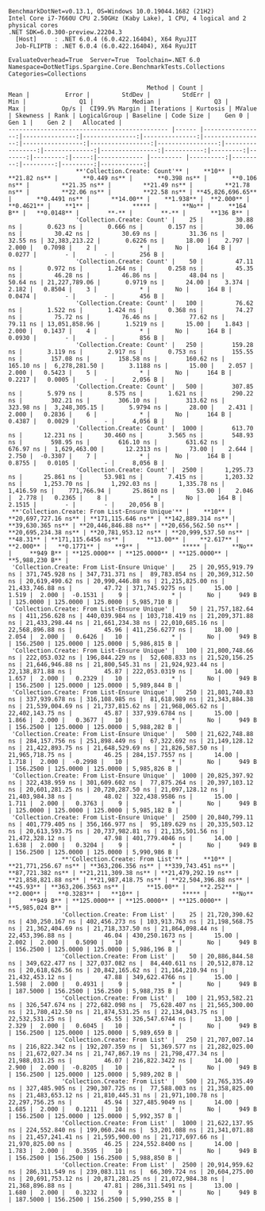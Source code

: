 
    BenchmarkDotNet=v0.13.1, OS=Windows 10.0.19044.1682 (21H2)
    Intel Core i7-7660U CPU 2.50GHz (Kaby Lake), 1 CPU, 4 logical and 2 physical cores
    .NET SDK=6.0.300-preview.22204.3
      [Host]     : .NET 6.0.4 (6.0.422.16404), X64 RyuJIT
      Job-FLIPTB : .NET 6.0.4 (6.0.422.16404), X64 RyuJIT

    EvaluateOverhead=True  Server=True  Toolchain=.NET 6.0  
    Namespace=DotNetTips.Spargine.Core.BenchmarkTests.Collections  Categories=Collections  

                                           Method | Count |             Mean |          Error |         StdDev |         StdErr |              Min |               Q1 |           Median |               Q3 |              Max |          Op/s |  CI99.9% Margin | Iterations | Kurtosis | MValue | Skewness | Rank | LogicalGroup | Baseline | Code Size |    Gen 0 |    Gen 1 |    Gen 2 |   Allocated |
    --------------------------------------------- |------ |-----------------:|---------------:|---------------:|---------------:|-----------------:|-----------------:|-----------------:|-----------------:|-----------------:|--------------:|----------------:|-----------:|---------:|-------:|---------:|-----:|------------- |--------- |----------:|---------:|---------:|---------:|------------:|
                       **'Collection.Create: Count'** |    **10** |         **21.82 ns** |       **0.449 ns** |       **0.398 ns** |       **0.106 ns** |         **21.35 ns** |         **21.49 ns** |         **21.78 ns** |         **22.06 ns** |         **22.58 ns** | **45,826,696.65** |       **0.4491 ns** |      **14.00** |    **1.938** |  **2.000** |   **0.4621** |    **1** |            ***** |       **No** |     **164 B** |   **0.0148** |        **-** |        **-** |       **136 B** |
                       'Collection.Create: Count' |    25 |         30.88 ns |       0.623 ns |       0.666 ns |       0.157 ns |         30.06 ns |         30.42 ns |         30.69 ns |         31.36 ns |         32.55 ns | 32,383,213.22 |       0.6226 ns |      18.00 |    2.797 |  2.000 |   0.7098 |    2 |            * |       No |     164 B |   0.0277 |        - |        - |       256 B |
                       'Collection.Create: Count' |    50 |         47.11 ns |       0.972 ns |       1.264 ns |       0.258 ns |         45.35 ns |         46.28 ns |         46.86 ns |         48.04 ns |         50.64 ns | 21,227,789.06 |       0.9719 ns |      24.00 |    3.374 |  2.182 |   0.8504 |    3 |            * |       No |     164 B |   0.0474 |        - |        - |       456 B |
                       'Collection.Create: Count' |   100 |         76.62 ns |       1.522 ns |       1.424 ns |       0.368 ns |         74.27 ns |         75.72 ns |         76.46 ns |         77.62 ns |         79.11 ns | 13,051,858.96 |       1.5219 ns |      15.00 |    1.843 |  2.000 |   0.1437 |    4 |            * |       No |     164 B |   0.0930 |        - |        - |       856 B |
                       'Collection.Create: Count' |   250 |        159.28 ns |       3.119 ns |       2.917 ns |       0.753 ns |        155.55 ns |        157.08 ns |        158.58 ns |        160.62 ns |        165.10 ns |  6,278,281.50 |       3.1188 ns |      15.00 |    2.057 |  2.000 |   0.5423 |    5 |            * |       No |     164 B |   0.2217 |   0.0005 |        - |     2,056 B |
                       'Collection.Create: Count' |   500 |        307.85 ns |       5.979 ns |       8.575 ns |       1.621 ns |        290.22 ns |        302.21 ns |        306.10 ns |        313.62 ns |        323.98 ns |  3,248,305.15 |       5.9794 ns |      28.00 |    2.431 |  2.000 |   0.2836 |    6 |            * |       No |     164 B |   0.4387 |   0.0029 |        - |     4,056 B |
                       'Collection.Create: Count' |  1000 |        613.70 ns |      12.231 ns |      30.460 ns |       3.565 ns |        548.93 ns |        598.95 ns |        616.10 ns |        631.62 ns |        676.97 ns |  1,629,463.00 |      12.2313 ns |      73.00 |    2.644 |  2.750 |  -0.3307 |    7 |            * |       No |     164 B |   0.8755 |   0.0105 |        - |     8,056 B |
                       'Collection.Create: Count' |  2500 |      1,295.73 ns |      25.861 ns |      53.981 ns |       7.415 ns |      1,203.32 ns |      1,253.70 ns |      1,292.03 ns |      1,335.78 ns |      1,416.59 ns |    771,766.94 |      25.8610 ns |      53.00 |    2.046 |  2.778 |   0.2365 |    8 |            * |       No |     164 B |   2.1515 |        - |        - |    20,056 B |
     **'Collection.Create: From List-Ensure Unique'** |    **10** | **20,697,727.16 ns** | **171,115.646 ns** | **142,889.314 ns** |  **39,630.365 ns** | **20,446,846.88 ns** | **20,656,562.50 ns** | **20,695,234.38 ns** | **20,781,953.12 ns** | **20,999,537.50 ns** |         **48.31** | **171,115.6456 ns** |      **13.00** |    **2.617** |  **2.000** |   **0.1771** |    **9** |            ***** |       **No** |     **949 B** | **125.0000** | **125.0000** | **125.0000** | **5,988,230 B** |
     'Collection.Create: From List-Ensure Unique' |    25 | 20,955,919.79 ns | 371,745.928 ns | 347,731.371 ns |  89,783.854 ns | 20,369,312.50 ns | 20,619,490.62 ns | 20,990,446.88 ns | 21,215,825.00 ns | 21,433,746.88 ns |         47.72 | 371,745.9275 ns |      15.00 |    1.519 |  2.000 |  -0.1531 |    9 |            * |       No |     949 B | 125.0000 | 125.0000 | 125.0000 | 5,985,710 B |
     'Collection.Create: From List-Ensure Unique' |    50 | 21,757,182.64 ns | 411,256.628 ns | 440,039.984 ns | 103,718.419 ns | 21,209,371.88 ns | 21,433,298.44 ns | 21,661,234.38 ns | 22,010,685.16 ns | 22,568,896.88 ns |         45.96 | 411,256.6277 ns |      18.00 |    2.054 |  2.000 |   0.6426 |   10 |            * |       No |     949 B | 156.2500 | 125.0000 | 125.0000 | 5,986,815 B |
     'Collection.Create: From List-Ensure Unique' |   100 | 21,800,748.66 ns | 222,053.032 ns | 196,844.229 ns |  52,608.833 ns | 21,520,156.25 ns | 21,646,946.88 ns | 21,800,545.31 ns | 21,924,923.44 ns | 22,138,871.88 ns |         45.87 | 222,053.0319 ns |      14.00 |    1.657 |  2.000 |   0.2329 |   10 |            * |       No |     949 B | 156.2500 | 125.0000 | 125.0000 | 5,989,844 B |
     'Collection.Create: From List-Ensure Unique' |   250 | 21,801,740.83 ns | 337,939.678 ns | 316,108.985 ns |  81,618.989 ns | 21,343,884.38 ns | 21,539,004.69 ns | 21,737,815.62 ns | 21,968,065.62 ns | 22,402,143.75 ns |         45.87 | 337,939.6784 ns |      15.00 |    1.866 |  2.000 |   0.3677 |   10 |            * |       No |     949 B | 156.2500 | 125.0000 | 125.0000 | 5,988,282 B |
     'Collection.Create: From List-Ensure Unique' |   500 | 21,622,748.88 ns | 284,157.756 ns | 251,898.449 ns |  67,322.692 ns | 21,149,128.12 ns | 21,422,893.75 ns | 21,648,529.69 ns | 21,826,587.50 ns | 21,965,718.75 ns |         46.25 | 284,157.7557 ns |      14.00 |    1.718 |  2.000 |  -0.2998 |   10 |            * |       No |     949 B | 156.2500 | 125.0000 | 125.0000 | 5,985,826 B |
     'Collection.Create: From List-Ensure Unique' |  1000 | 20,825,397.92 ns | 322,438.959 ns | 301,609.602 ns |  77,875.264 ns | 20,397,103.12 ns | 20,601,281.25 ns | 20,720,287.50 ns | 21,097,128.12 ns | 21,403,984.38 ns |         48.02 | 322,438.9586 ns |      15.00 |    1.711 |  2.000 |   0.3763 |    9 |            * |       No |     949 B | 125.0000 | 125.0000 | 125.0000 | 5,985,182 B |
     'Collection.Create: From List-Ensure Unique' |  2500 | 20,840,799.11 ns | 401,779.405 ns | 356,166.977 ns |  95,189.629 ns | 20,335,503.12 ns | 20,613,593.75 ns | 20,737,982.81 ns | 21,135,501.56 ns | 21,472,328.12 ns |         47.98 | 401,779.4046 ns |      14.00 |    1.638 |  2.000 |   0.3204 |    9 |            * |       No |     949 B | 156.2500 | 125.0000 | 125.0000 | 5,990,986 B |
                   **'Collection.Create: From List'** |    **10** | **21,771,256.67 ns** | **363,206.356 ns** | **339,743.451 ns** |  **87,721.382 ns** | **21,211,309.38 ns** | **21,479,292.19 ns** | **21,858,821.88 ns** | **21,987,418.75 ns** | **22,504,396.88 ns** |         **45.93** | **363,206.3563 ns** |      **15.00** |    **2.252** |  **2.000** |   **0.3283** |   **10** |            ***** |       **No** |     **949 B** | **125.0000** | **125.0000** | **125.0000** | **5,985,024 B** |
                   'Collection.Create: From List' |    25 | 21,720,390.62 ns | 430,250.167 ns | 402,456.273 ns | 103,913.763 ns | 21,198,568.75 ns | 21,362,404.69 ns | 21,718,337.50 ns | 21,864,098.44 ns | 22,453,396.88 ns |         46.04 | 430,250.1673 ns |      15.00 |    2.002 |  2.000 |   0.5090 |   10 |            * |       No |     949 B | 156.2500 | 125.0000 | 125.0000 | 5,986,196 B |
                   'Collection.Create: From List' |    50 | 20,886,844.58 ns | 349,622.477 ns | 327,037.082 ns |  84,440.611 ns | 20,512,878.12 ns | 20,618,626.56 ns | 20,842,165.62 ns | 21,164,210.94 ns | 21,432,453.12 ns |         47.88 | 349,622.4766 ns |      15.00 |    1.598 |  2.000 |   0.4931 |    9 |            * |       No |     949 B | 187.5000 | 156.2500 | 156.2500 | 5,988,735 B |
                   'Collection.Create: From List' |   100 | 21,953,582.21 ns | 326,547.674 ns | 272,682.098 ns |  75,628.407 ns | 21,565,300.00 ns | 21,780,412.50 ns | 21,874,531.25 ns | 22,134,043.75 ns | 22,532,531.25 ns |         45.55 | 326,547.6744 ns |      13.00 |    2.329 |  2.000 |   0.6045 |   10 |            * |       No |     949 B | 156.2500 | 125.0000 | 125.0000 | 5,989,659 B |
                   'Collection.Create: From List' |   250 | 21,707,007.14 ns | 216,822.342 ns | 192,207.359 ns |  51,369.577 ns | 21,282,025.00 ns | 21,672,027.34 ns | 21,747,867.19 ns | 21,798,477.34 ns | 21,988,031.25 ns |         46.07 | 216,822.3422 ns |      14.00 |    2.900 |  2.000 |  -0.8205 |   10 |            * |       No |     949 B | 156.2500 | 125.0000 | 125.0000 | 5,989,202 B |
                   'Collection.Create: From List' |   500 | 21,765,335.49 ns | 327,485.905 ns | 290,307.725 ns |  77,588.003 ns | 21,358,825.00 ns | 21,483,653.12 ns | 21,810,445.31 ns | 21,971,100.78 ns | 22,297,756.25 ns |         45.94 | 327,485.9049 ns |      14.00 |    1.685 |  2.000 |   0.1211 |   10 |            * |       No |     949 B | 156.2500 | 125.0000 | 125.0000 | 5,992,357 B |
                   'Collection.Create: From List' |  1000 | 21,622,137.95 ns | 224,552.840 ns | 199,060.244 ns |  53,201.088 ns | 21,341,071.88 ns | 21,457,241.41 ns | 21,595,900.00 ns | 21,717,697.66 ns | 21,970,825.00 ns |         46.25 | 224,552.8400 ns |      14.00 |    1.783 |  2.000 |   0.3595 |   10 |            * |       No |     949 B | 156.2500 | 156.2500 | 156.2500 | 5,988,850 B |
                   'Collection.Create: From List' |  2500 | 20,914,959.62 ns | 286,311.549 ns | 239,083.111 ns |  66,309.724 ns | 20,604,275.00 ns | 20,691,753.12 ns | 20,871,281.25 ns | 21,072,984.38 ns | 21,368,896.88 ns |         47.81 | 286,311.5491 ns |      13.00 |    1.680 |  2.000 |   0.3232 |    9 |            * |       No |     949 B | 187.5000 | 156.2500 | 156.2500 | 5,990,255 B |
